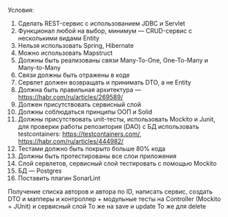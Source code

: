 Условия:
1) Сделать REST-сервис с использованием JDBC и Servlet
2) Функционал любой на выбор, минимум — CRUD-сервис с несколькими видами Entity
3) Нельзя использовать Spring, Hibernate
4) Можно использовать Mapstruct
5) Должны быть реализованы связи Many-To-One, One-To-Many и Many-to-Many
6) Связи должны быть отражены в коде
7) Сервлет должен возвращать и принимать DTO, а не Entity
8) Должна быть правильная архитектура — https://habr.com/ru/articles/269589/
9) Должен присутствовать сервисный слой
10) Должны соблюдаться принципы ООП и Solid
11) Должны присутствовать unit-тесты, использовать Mockito и Junit, для проверки работы репозитория (DAO) с БД использовать testcontainers: https://testcontainers.com/,
    https://habr.com/ru/articles/444982/
12) Тестами должно быть покрыто больше 80% кода
13) Должны быть протестированы все слои приложения
14) Слой сервлетов, сервисный слой тестировать с помощью Mockito
15) БД — Postgres
16) Поставить плагин SonarLint

Получение списка авторов и автора по ID, написать сервис, создать DTO и мапперы и контроллер + модульные тесты на Controller (Mockito + JUnit) и сервисный слой
То же на save и update
То же для delete